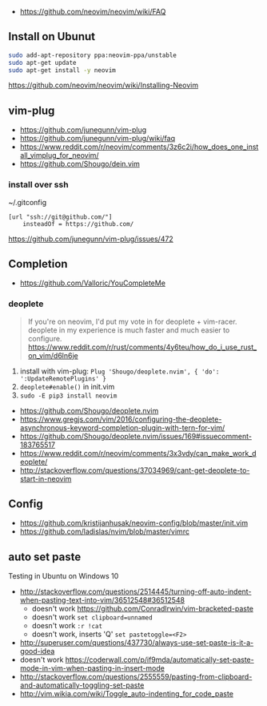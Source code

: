 
- https://github.com/neovim/neovim/wiki/FAQ

## Install on Ubunut

```bash
sudo add-apt-repository ppa:neovim-ppa/unstable
sudo apt-get update
sudo apt-get install -y neovim
```
https://github.com/neovim/neovim/wiki/Installing-Neovim

## vim-plug

- https://github.com/junegunn/vim-plug
- https://github.com/junegunn/vim-plug/wiki/faq
- https://www.reddit.com/r/neovim/comments/3z6c2i/how_does_one_install_vimplug_for_neovim/
- https://github.com/Shougo/dein.vim

### install over ssh

~/.gitconfig

```
[url "ssh://git@github.com/"]                                                   
    insteadOf = https://github.com/
```

https://github.com/junegunn/vim-plug/issues/472

## Completion

- https://github.com/Valloric/YouCompleteMe

### deoplete

> If you're on neovim, I'd put my vote in for deoplete + vim-racer. deoplete in my experience is much faster and much easier to configure.
> https://www.reddit.com/r/rust/comments/4y6teu/how_do_i_use_rust_on_vim/d6ln6je


1. install with vim-plug: `Plug 'Shougo/deoplete.nvim', { 'do': ':UpdateRemotePlugins' }`
2. `deoplete#enable()` in init.vim
3. `sudo -E pip3 install neovim`

- https://github.com/Shougo/deoplete.nvim
- https://www.gregjs.com/vim/2016/configuring-the-deoplete-asynchronous-keyword-completion-plugin-with-tern-for-vim/
- https://github.com/Shougo/deoplete.nvim/issues/169#issuecomment-183765517
- https://www.reddit.com/r/neovim/comments/3x3vdy/can_make_work_deoplete/
- http://stackoverflow.com/questions/37034969/cant-get-deoplete-to-start-in-neovim

## Config

- https://github.com/kristijanhusak/neovim-config/blob/master/init.vim
- https://github.com/ladislas/nvim/blob/master/vimrc

## auto set paste

Testing in Ubuntu on Windows 10

- http://stackoverflow.com/questions/2514445/turning-off-auto-indent-when-pasting-text-into-vim/36512548#36512548
  - doesn't work https://github.com/ConradIrwin/vim-bracketed-paste
  - doesn't work `set clipboard=unnamed`
  - doesn't work `:r !cat`
  - doesn't work, inserts 'Q' `set pastetoggle=<F2>`
- http://superuser.com/questions/437730/always-use-set-paste-is-it-a-good-idea
- doesn't work  https://coderwall.com/p/if9mda/automatically-set-paste-mode-in-vim-when-pasting-in-insert-mode
- http://stackoverflow.com/questions/2555559/pasting-from-clipboard-and-automatically-toggling-set-paste
- http://vim.wikia.com/wiki/Toggle_auto-indenting_for_code_paste
